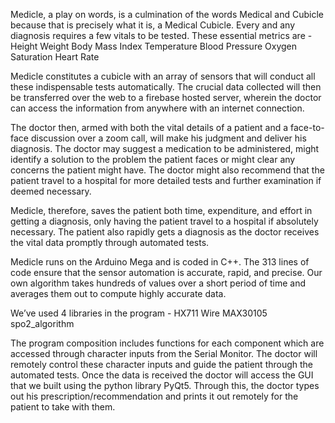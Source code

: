 Medicle, a play on words, is a culmination of the words Medical and Cubicle because that is precisely what it is, a Medical Cubicle. Every and any diagnosis requires a few vitals to be tested. These essential metrics are -
Height
Weight
Body Mass Index
Temperature
Blood Pressure
Oxygen Saturation
Heart Rate

Medicle constitutes a cubicle with an array of sensors that will conduct all these indispensable tests automatically. The crucial data collected will then be transferred over the web to a firebase hosted server, wherein the doctor can access the information from anywhere with an internet connection.

The doctor then, armed with both the vital details of a patient and a face-to-face discussion over a zoom call, will make his judgment and deliver his diagnosis. The doctor may suggest a medication to be administered, might identify a solution to the problem the patient faces or might clear any concerns the patient might have. The doctor might also recommend that the patient travel to a hospital for more detailed tests and further examination if deemed necessary.

Medicle, therefore, saves the patient both time, expenditure, and effort in getting a diagnosis, only having the patient travel to a hospital if absolutely necessary. The patient also rapidly gets a diagnosis as the doctor receives the vital data promptly through automated tests.

Medicle runs on the Arduino Mega and is coded in C++. The 313 lines of code ensure that the sensor automation is accurate, rapid, and precise. Our own algorithm takes hundreds of values over a short period of time and averages them out to compute highly accurate data. 

We’ve used 4 libraries in the program -
HX711
Wire
MAX30105
spo2_algorithm

The program composition includes functions for each component which are accessed through character inputs from the Serial Monitor. The doctor will remotely control these character inputs and guide the patient through the automated tests. Once the data is received the doctor will access the GUI that we built using the python library PyQt5. Through this, the doctor types out his prescription/recommendation and prints it out remotely for the patient to take with them.
